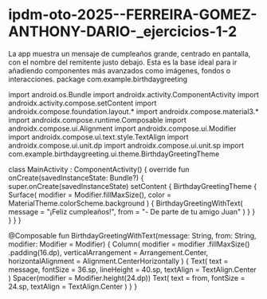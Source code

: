 # ipdm-oto-2025--FERREIRA-GOMEZ-ANTHONY-DARIO-_ejercicios-1-2
La app muestra un mensaje de cumpleaños grande, centrado en pantalla, con el nombre del remitente justo debajo. Esta es la base ideal para ir añadiendo componentes más avanzados como imágenes, fondos o interacciones.
package com.example.birthdaygreeting

import android.os.Bundle
import androidx.activity.ComponentActivity
import androidx.activity.compose.setContent
import androidx.compose.foundation.layout.*
import androidx.compose.material3.*
import androidx.compose.runtime.Composable
import androidx.compose.ui.Alignment
import androidx.compose.ui.Modifier
import androidx.compose.ui.text.style.TextAlign
import androidx.compose.ui.unit.dp
import androidx.compose.ui.unit.sp
import com.example.birthdaygreeting.ui.theme.BirthdayGreetingTheme

class MainActivity : ComponentActivity() {
    override fun onCreate(savedInstanceState: Bundle?) {
        super.onCreate(savedInstanceState)
        setContent {
            BirthdayGreetingTheme {
                Surface(
                    modifier = Modifier.fillMaxSize(),
                    color = MaterialTheme.colorScheme.background
                ) {
                    BirthdayGreetingWithText(
                        message = "¡Feliz cumpleaños!",
                        from = "- De parte de tu amigo Juan"
                    )
                }
            }
        }
    }
}

@Composable
fun BirthdayGreetingWithText(message: String, from: String, modifier: Modifier = Modifier) {
    Column(
        modifier = modifier
            .fillMaxSize()
            .padding(16.dp),
        verticalArrangement = Arrangement.Center,
        horizontalAlignment = Alignment.CenterHorizontally
    ) {
        Text(
            text = message,
            fontSize = 36.sp,
            lineHeight = 40.sp,
            textAlign = TextAlign.Center
        )
        Spacer(modifier = Modifier.height(24.dp))
        Text(
            text = from,
            fontSize = 24.sp,
            textAlign = TextAlign.Center
        )
    }
}




    
